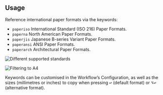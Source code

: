 ## Usage

Reference international paper formats via the keywords:

* `paperiso` International Standard (ISO 216) Paper Formats.
* `paperna` North American Paper Formats.
* `paperjis` Japanese B-series Variant Paper Formats.
* `paperansi` ANSI Paper Formats.
* `paperarch` Architectural Paper Formats.

![Different supported standards](images/paper.png)

![Filtering to A4](images/paperisoa4.png)

Keywords can be customised in the Workflow’s Configuration, as well as the sizes (millimetres or inches) to copy when pressing <kbd>↩</kbd> (default format) or <kbd>⌥</kbd><kbd>↩</kbd> (alternative format).
